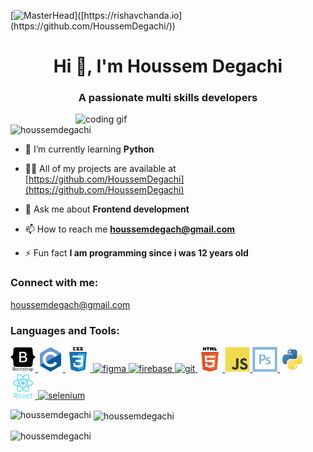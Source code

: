 [![MasterHead]([https://1.bp.blogspot.com/-7A4WynwLsM...](https://i0.wp.com/www.thestartupfounder.com/wp-content/uploads/2022/03/Black-White-Soft-Cream-Minimalist-Aesthetic-Choose-What-You-Want-Burger-Size-Small-Medium-Large-Banner-Landscape-75.jpg?resize=1024%2C512&ssl=1))]([https://rishavchanda.io](https://github.com/HoussemDegachi/))
<h1 align="center">Hi 👋, I'm Houssem Degachi</h1>
<h3 align="center">A passionate multi skills developers</h3>
<img align="right" alt="coding gif" width="400" src="https://upload.wikimedia.org/wikipedia/commons/6/6f/Programming123najra.gif">

<p align="left"> <img src="https://komarev.com/ghpvc/?username=houssemdegachi&label=Profile%20views&color=0e75b6&style=flat" alt="houssemdegachi" /> </p>

- 🌱 I’m currently learning **Python**

- 👨‍💻 All of my projects are available at [https://github.com/HoussemDegachi](https://github.com/HoussemDegachi)

- 💬 Ask me about **Frontend development**

- 📫 How to reach me **houssemdegach@gmail.com**

- ⚡ Fun fact **I am programming since i was 12 years old**

<h3 align="left">Connect with me:</h3>
<a href="mailto:houssemdegach@gmail.com">houssemdegach@gmail.com</a>
<p align="left">
</p>

<h3 align="left">Languages and Tools:</h3>
<p align="left"> <a href="https://getbootstrap.com" target="_blank" rel="noreferrer"> <img src="https://raw.githubusercontent.com/devicons/devicon/master/icons/bootstrap/bootstrap-plain-wordmark.svg" alt="bootstrap" width="40" height="40"/> </a> <a href="https://www.cprogramming.com/" target="_blank" rel="noreferrer"> <img src="https://raw.githubusercontent.com/devicons/devicon/master/icons/c/c-original.svg" alt="c" width="40" height="40"/> </a> <a href="https://www.w3schools.com/css/" target="_blank" rel="noreferrer"> <img src="https://raw.githubusercontent.com/devicons/devicon/master/icons/css3/css3-original-wordmark.svg" alt="css3" width="40" height="40"/> </a> <a href="https://www.figma.com/" target="_blank" rel="noreferrer"> <img src="https://www.vectorlogo.zone/logos/figma/figma-icon.svg" alt="figma" width="40" height="40"/> </a> <a href="https://firebase.google.com/" target="_blank" rel="noreferrer"> <img src="https://www.vectorlogo.zone/logos/firebase/firebase-icon.svg" alt="firebase" width="40" height="40"/> </a> <a href="https://git-scm.com/" target="_blank" rel="noreferrer"> <img src="https://www.vectorlogo.zone/logos/git-scm/git-scm-icon.svg" alt="git" width="40" height="40"/> </a> <a href="https://www.w3.org/html/" target="_blank" rel="noreferrer"> <img src="https://raw.githubusercontent.com/devicons/devicon/master/icons/html5/html5-original-wordmark.svg" alt="html5" width="40" height="40"/> </a> <a href="https://developer.mozilla.org/en-US/docs/Web/JavaScript" target="_blank" rel="noreferrer"> <img src="https://raw.githubusercontent.com/devicons/devicon/master/icons/javascript/javascript-original.svg" alt="javascript" width="40" height="40"/> </a> <a href="https://www.photoshop.com/en" target="_blank" rel="noreferrer"> <img src="https://raw.githubusercontent.com/devicons/devicon/master/icons/photoshop/photoshop-line.svg" alt="photoshop" width="40" height="40"/> </a> <a href="https://www.python.org" target="_blank" rel="noreferrer"> <img src="https://raw.githubusercontent.com/devicons/devicon/master/icons/python/python-original.svg" alt="python" width="40" height="40"/> </a> <a href="https://reactjs.org/" target="_blank" rel="noreferrer"> <img src="https://raw.githubusercontent.com/devicons/devicon/master/icons/react/react-original-wordmark.svg" alt="react" width="40" height="40"/> </a> <a href="https://www.selenium.dev" target="_blank" rel="noreferrer"> <img src="https://raw.githubusercontent.com/detain/svg-logos/780f25886640cef088af994181646db2f6b1a3f8/svg/selenium-logo.svg" alt="selenium" width="40" height="40"/> </a> </p>

<p><img align="left" src="https://github-readme-stats.vercel.app/api/top-langs?username=houssemdegachi&show_icons=true&locale=en&layout=compact" alt="houssemdegachi" /></p>

<p>&nbsp;<img align="center" src="https://github-readme-stats.vercel.app/api?username=houssemdegachi&show_icons=true&locale=en" alt="houssemdegachi" /></p>

<p><img align="center" src="https://github-readme-streak-stats.herokuapp.com/?user=houssemdegachi&" alt="houssemdegachi" /></p>
